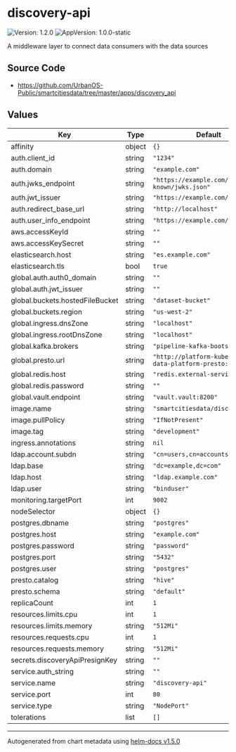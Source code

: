 # discovery-api

![Version: 1.2.0](https://img.shields.io/badge/Version-1.2.0-informational?style=flat-square) ![AppVersion: 1.0.0-static](https://img.shields.io/badge/AppVersion-1.0.0--static-informational?style=flat-square)

A middleware layer to connect data consumers with the data sources

## Source Code

* <https://github.com/UrbanOS-Public/smartcitiesdata/tree/master/apps/discovery_api>

## Values

| Key | Type | Default | Description |
|-----|------|---------|-------------|
| affinity | object | `{}` |  |
| auth.client_id | string | `"1234"` |  |
| auth.domain | string | `"example.com"` |  |
| auth.jwks_endpoint | string | `"https://example.com/.well-known/jwks.json"` |  |
| auth.jwt_issuer | string | `"https://example.com/"` |  |
| auth.redirect_base_url | string | `"http://localhost"` |  |
| auth.user_info_endpoint | string | `"https://example.com/userinfo"` |  |
| aws.accessKeyId | string | `""` |  |
| aws.accessKeySecret | string | `""` |  |
| elasticsearch.host | string | `"es.example.com"` |  |
| elasticsearch.tls | bool | `true` |  |
| global.auth.auth0_domain | string | `""` |  |
| global.auth.jwt_issuer | string | `""` |  |
| global.buckets.hostedFileBucket | string | `"dataset-bucket"` |  |
| global.buckets.region | string | `"us-west-2"` |  |
| global.ingress.dnsZone | string | `"localhost"` |  |
| global.ingress.rootDnsZone | string | `"localhost"` |  |
| global.kafka.brokers | string | `"pipeline-kafka-bootstrap:9092"` |  |
| global.presto.url | string | `"http://platform-kubernetes-data-platform-presto:8080"` |  |
| global.redis.host | string | `"redis.external-services"` |  |
| global.redis.password | string | `""` |  |
| global.vault.endpoint | string | `"vault.vault:8200"` |  |
| image.name | string | `"smartcitiesdata/discovery_api"` |  |
| image.pullPolicy | string | `"IfNotPresent"` |  |
| image.tag | string | `"development"` |  |
| ingress.annotations | string | `nil` |  |
| ldap.account.subdn | string | `"cn=users,cn=accounts"` |  |
| ldap.base | string | `"dc=example,dc=com"` |  |
| ldap.host | string | `"ldap.example.com"` |  |
| ldap.user | string | `"binduser"` |  |
| monitoring.targetPort | int | `9002` |  |
| nodeSelector | object | `{}` |  |
| postgres.dbname | string | `"postgres"` |  |
| postgres.host | string | `"example.com"` |  |
| postgres.password | string | `"password"` |  |
| postgres.port | string | `"5432"` |  |
| postgres.user | string | `"postgres"` |  |
| presto.catalog | string | `"hive"` |  |
| presto.schema | string | `"default"` |  |
| replicaCount | int | `1` |  |
| resources.limits.cpu | int | `1` |  |
| resources.limits.memory | string | `"512Mi"` |  |
| resources.requests.cpu | int | `1` |  |
| resources.requests.memory | string | `"512Mi"` |  |
| secrets.discoveryApiPresignKey | string | `""` |  |
| service.auth_string | string | `""` |  |
| service.name | string | `"discovery-api"` |  |
| service.port | int | `80` |  |
| service.type | string | `"NodePort"` |  |
| tolerations | list | `[]` |  |

----------------------------------------------
Autogenerated from chart metadata using [helm-docs v1.5.0](https://github.com/norwoodj/helm-docs/releases/v1.5.0)
